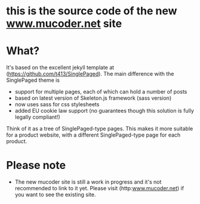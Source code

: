 this is the source code of the new www.mucoder.net site
=======================================================

# What?

It's based on the excellent jekyll template at (https://github.com/t413/SinglePaged).
The main difference with the SinglePaged theme is 
- support for multiple pages, each of which can hold a number of posts
- based on latest version of Skeleton.js framework (sass version)
- now uses sass for css stylesheets
- added EU cookie law support (no guarantees though this solution is fully legally compliant!)

Think of it as a tree of SinglePaged-type pages. This makes it more suitable for a product website,
with a different SinglePaged-type page for each product.

# Please note

- The new mucoder site is still a work in progress and it's not recommended to link to it yet. Please visit (http:www.mucoder.net) if you want to see the existing site.


